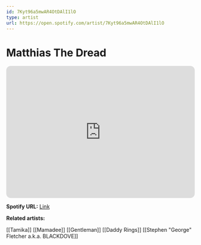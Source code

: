 ```yaml
---
id: 7Kyt96a5mwAR4OtDAlI1lO
type: artist
url: https://open.spotify.com/artist/7Kyt96a5mwAR4OtDAlI1lO
---
```

# Matthias The Dread

<iframe style="border-radius:12px" src="https://open.spotify.com/embed/artist/7Kyt96a5mwAR4OtDAlI1lO" width="100%" height="352" frameBorder="0" allowfullscreen="" allow="autoplay; clipboard-write; encrypted-media; fullscreen; picture-in-picture" loading="lazy"></iframe>

**Spotify URL:** [Link](https://open.spotify.com/artist/7Kyt96a5mwAR4OtDAlI1lO)

**Related artists:**

[[Tamika]]
[[Mamadee]]
[[Gentleman]]
[[Daddy Rings]]
[[Stephen "George" Fletcher a.k.a. BLACKDOVE]]
